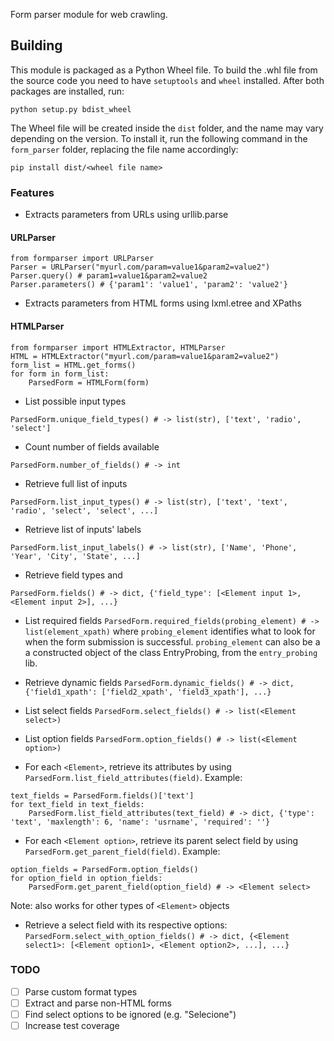 Form parser module for web crawling. 

## Building

This module is packaged as a Python Wheel file. To build the .whl file from the
source code you need to have `setuptools` and `wheel` installed. After both
packages are installed, run:

```
python setup.py bdist_wheel
```

The Wheel file will be created inside the `dist` folder, and the name may vary
depending on the version. To install it, run the following command in the
`form_parser` folder, replacing the file name accordingly:

```
pip install dist/<wheel file name>
```
 
### Features
- Extracts parameters from URLs using urllib.parse

#### URLParser
```
from formparser import URLParser
Parser = URLParser("myurl.com/param=value1&param2=value2")
Parser.query() # param1=value1&param2=value2
Parser.parameters() # {'param1': 'value1', 'param2': 'value2'}
```

- Extracts parameters from HTML forms using lxml.etree and XPaths
#### HTMLParser
```
from formparser import HTMLExtractor, HTMLParser
HTML = HTMLExtractor("myurl.com/param=value1&param2=value2")
form_list = HTML.get_forms()
for form in form_list:
    ParsedForm = HTMLForm(form)
```
- List possible input types

```ParsedForm.unique_field_types() # -> list(str), ['text', 'radio', 'select']```
- Count number of fields available

```ParsedForm.number_of_fields() # -> int```

- Retrieve full list of inputs

```ParsedForm.list_input_types() # -> list(str), ['text', 'text', 'radio', 'select', 'select', ...]```
- Retrieve list of inputs' labels

```ParsedForm.list_input_labels() # -> list(str), ['Name', 'Phone', 'Year', 'City', 'State', ...]```
- Retrieve field types and <Element input>

```ParsedForm.fields() # -> dict, {'field_type': [<Element input 1>, <Element input 2>], ...}```

- List required fields
```ParsedForm.required_fields(probing_element) # -> list(element_xpath)``` 
where `probing_element` identifies what to look for when the form submission
 is successful. `probing_element` can also be a a constructed object of the
  class EntryProbing, from the `entry_probing` lib.

- Retrieve dynamic fields
```ParsedForm.dynamic_fields() # -> dict, {'field1_xpath': ['field2_xpath', 'field3_xpath'], ...}```

- List select fields
```ParsedForm.select_fields() # -> list(<Element select>)```

- List option fields
```ParsedForm.option_fields() # -> list(<Element option>)```

- For each ```<Element>```, retrieve its attributes by using ```ParsedForm.list_field_attributes(field)```. Example:

```
text_fields = ParsedForm.fields()['text']  
for text_field in text_fields:
    ParsedForm.list_field_attributes(text_field) # -> dict, {'type': 'text', 'maxlength': 6, 'name': 'usrname', 'required': ''}
``` 

- For each ```<Element option>```, retrieve its parent select field by using ```ParsedForm.get_parent_field(field)```. Example:

```
option_fields = ParsedForm.option_fields()  
for option_field in option_fields:
    ParsedForm.get_parent_field(option_field) # -> <Element select> 
``` 
Note: also works for other types of `<Element>` objects

- Retrieve a select field with its respective options:
```ParsedForm.select_with_option_fields() # -> dict, {<Element select1>: [<Element option1>, <Element option2>, ...], ...}```


### TODO
- [ ] Parse custom format types
- [ ] Extract and parse non-HTML forms
- [ ] Find select options to be ignored (e.g. "Selecione")
- [ ] Increase test coverage